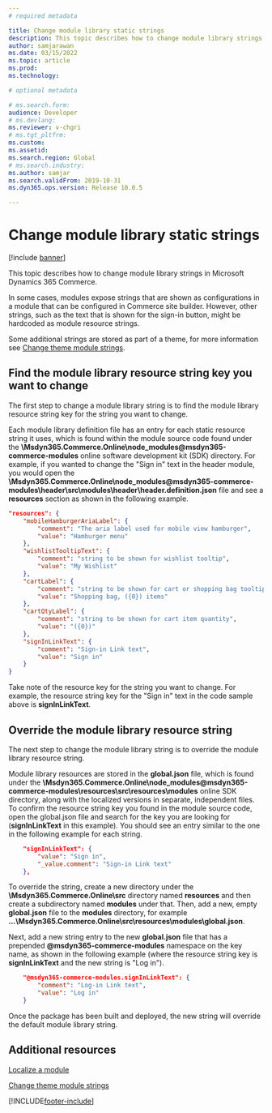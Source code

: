```yaml
---
# required metadata

title: Change module library static strings
description: This topic describes how to change module library strings in Microsoft Dynamics 365 Commerce.
author: samjarawan
ms.date: 03/15/2022
ms.topic: article
ms.prod: 
ms.technology: 

# optional metadata

# ms.search.form: 
audience: Developer
# ms.devlang: 
ms.reviewer: v-chgri
# ms.tgt_pltfrm: 
ms.custom: 
ms.assetid: 
ms.search.region: Global
# ms.search.industry: 
ms.author: samjar
ms.search.validFrom: 2019-10-31
ms.dyn365.ops.version: Release 10.0.5

---
```

# Change module library static strings

[!include [banner](../includes/banner.md)]

This topic describes how to change module library strings in Microsoft Dynamics 365 Commerce.

In some cases, modules expose strings that are shown as configurations in a module that can be configured in Commerce site builder. However, other strings, such as the text that is shown for the sign-in button, might be hardcoded as module resource strings. 

Some additional strings are stored as part of a theme, for more information see [Change theme module strings](change-theme-module-strings.md).

## Find the module library resource string key you want to change

The first step to change a module library string is to find the module library resource string key for the string you want to change.

Each module library definition file has an entry for each static resource string it uses, which is found within the module source code found under the  **\Msdyn365.Commerce.Online\node_modules\@msdyn365-commerce-modules** online software development kit (SDK) directory. For example, if you wanted to change the "Sign in" text in the header module, you would open the **\Msdyn365.Commerce.Online\node_modules\@msdyn365-commerce-modules\header\src\modules\header\header.definition.json** file and see a **resources** section as shown in the following example.

```json
"resources": {
    "mobileHamburgerAriaLabel": {
        "comment": "The aria label used for mobile view hamburger",
        "value": "Hamburger menu"
    },
    "wishlistTooltipText": {            
        "comment": "string to be shown for wishlist tooltip",            
        "value": "My Wishlist"
    },
    "cartLabel": {
        "comment": "string to be shown for cart or shopping bag tooltip",
        "value": "Shopping bag, ({0}) items"
    },
    "cartQtyLabel": {
        "comment": "string to be shown for cart item quantity",
        "value": "({0})"
    },
    "signInLinkText": {
        "comment": "Sign-in Link text",
        "value": "Sign in"
    }
}
```
Take note of the resource key for the string you want to change. For example, the resource string key for the "Sign in" text in the code sample above is **signInLinkText**.

## Override the module library resource string

The next step to change the module library string is to override the module library resource string.

Module library resources are stored in the **global.json** file, which is found under the **\Msdyn365.Commerce.Online\node_modules\@msdyn365-commerce-modules\resources\src\resources\modules** online SDK directory, along with the localized versions in separate, independent files. To confirm the resource string key you found in the module source code, open the global.json file and search for the key you are looking for (**signInLinkText** in this example). You should see an entry similar to the one in the following example for each string.

```json
    "signInLinkText": {
        "value": "Sign in",
        "_value.comment": "Sign-in Link text"
    },
```

To override the string, create a new directory under the **\Msdyn365.Commerce.Online\src** directory named **resources** and then create a subdirectory named **modules** under that. Then, add a new, empty **global.json** file to the **modules** directory, for example **...\Msdyn365.Commerce.Online\src\resources\modules\global.json**.

Next, add a new string entry to the new **global.json** file that has a prepended **@msdyn365-commerce-modules** namespace on the key name, as shown in the following example (where the resource string key is **signInLinkText** and the new string is "Log in").

```json
    "@msdyn365-commerce-modules.signInLinkText": { 
        "comment": "Log-in Link text",
        "value": "Log in"  
    }
```

Once the package has been built and deployed, the new string will override the default module library string.

## Additional resources

[Localize a module](localize-module.md)

[Change theme module strings](change-theme-module-strings.md)

[!INCLUDE[footer-include](../../includes/footer-banner.md)]
